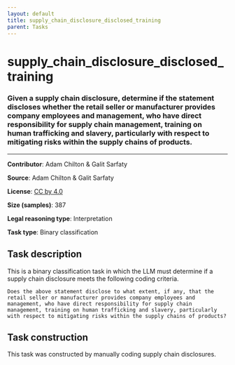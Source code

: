 ```yaml
---
layout: default
title: supply_chain_disclosure_disclosed_training
parent: Tasks
---
```

# supply_chain_disclosure_disclosed_training

### Given a supply chain disclosure, determine if the statement discloses whether the retail seller or manufacturer provides company employees and management, who have direct responsibility for supply chain management, training on human trafficking and slavery, particularly with respect to mitigating risks within the supply chains of products.
---

**Contributor**: Adam Chilton & Galit Sarfaty

**Source**: Adam Chilton & Galit Sarfaty

**License**: [CC by 4.0](https://creativecommons.org/licenses/by/4.0/)

**Size (samples)**: 387

**Legal reasoning type**: Interpretation

**Task type**: Binary classification

## Task description

This is a binary classification task in which the LLM must determine if a supply chain disclosure meets the following coding criteria.

```text
Does the above statement disclose to what extent, if any, that the retail seller or manufacturer provides company employees and management, who have direct responsibility for supply chain management, training on human trafficking and slavery, particularly with respect to mitigating risks within the supply chains of products?
```

## Task construction

This task was constructed by manually coding supply chain disclosures.

